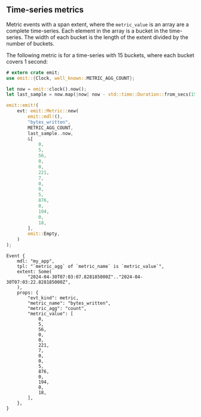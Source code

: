 ## Time-series metrics

Metric events with a span extent, where the `metric_value` is an array are a complete time-series. Each element in the array is a bucket in the time-series. The width of each bucket is the length of the extent divided by the number of buckets.

The following metric is for a time-series with 15 buckets, where each bucket covers 1 second:

```rust
# extern crate emit;
use emit::{Clock, well_known::METRIC_AGG_COUNT};

let now = emit::clock().now();
let last_sample = now.map(|now| now - std::time::Duration::from_secs(15));

emit::emit!(
    evt: emit::Metric::new(
        emit::mdl!(),
        "bytes_written",
        METRIC_AGG_COUNT,
        last_sample..now,
        &[
            0,
            5,
            56,
            0,
            0,
            221,
            7,
            0,
            0,
            5,
            876,
            0,
            194,
            0,
            18,
        ],
        emit::Empty,
    )
);
```

```text
Event {
    mdl: "my_app",
    tpl: "`metric_agg` of `metric_name` is `metric_value`",
    extent: Some(
        "2024-04-30T07:03:07.828185000Z".."2024-04-30T07:03:22.828185000Z",
    ),
    props: {
        "evt_kind": metric,
        "metric_name": "bytes_written",
        "metric_agg": "count",
        "metric_value": [
            0,
            5,
            56,
            0,
            0,
            221,
            7,
            0,
            0,
            5,
            876,
            0,
            194,
            0,
            18,
        ],
    },
}
```
